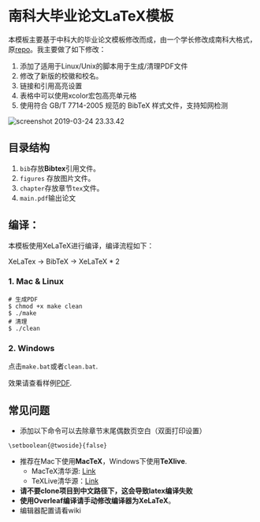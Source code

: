 # 南科大毕业论文LaTeX模板
本模板主要基于中科大的毕业论文模板修改而成，由一个学长修改成南科大格式，原[repo](https://github.com/whzecomjm/sustcthesis)。我主要做了如下修改：
1. 添加了适用于Linux/Unix的脚本用于生成/清理PDF文件
2. 修改了新版的校徽和校名。
3. 链接和引用高亮设置
4. 表格中可以使用xcolor宏包高亮单元格
5. 使用符合 GB/T 7714-2005 规范的 BibTeX 样式文件，支持知网检测

![screenshot 2019-03-24 23.33.42](https://ws4.sinaimg.cn/large/006tKfTcgy1g1eb6auhdmj30kq0qx775.jpg)

## 目录结构

1. `bib`存放**Bibtex**引用文件。
2. `figures` 存放图片文件。
3. `chapter`存放章节`tex`文件。
4. `main.pdf`输出论文

## 编译：

本模板使用XeLaTeX进行编译，编译流程如下：

XeLaTex -> BibTeX -> XeLaTeX * 2

### 1. Mac & Linux

```shell
# 生成PDF
$ chmod +x make clean
$ ./make
# 清理
$ ./clean
```

### 2. Windows

点击`make.bat`或者`clean.bat`.

效果请查看样例[PDF](https://github.com/Peng-YM/SUSTech-Thesis/blob/master/main.pdf).

##  常见问题
- 添加以下命令可以去除章节末尾偶数页空白（双面打印设置）
```
\setboolean{@twoside}{false}
```

- 推荐在Mac下使用**MacTeX**，Windows下使用**TeXlive**.
  - MacTeX清华源: [Link](https://mirrors.tuna.tsinghua.edu.cn/ctan/systems/mac/mactex/mactex-20180417.pkg)
  - TeXLive清华源：[Link](https://mirrors.tuna.tsinghua.edu.cn/CTAN/systems/texlive/Images/texlive2018-20180414.iso)
- **请不要clone项目到中文路径下，这会导致latex编译失败**
- **使用Overleaf编译请手动修改编译器为XeLaTeX**。
- 编辑器配置请看wiki
